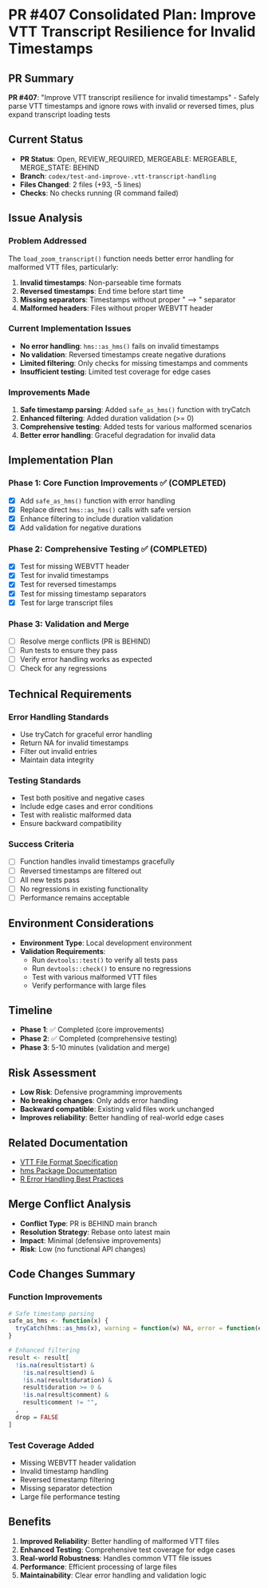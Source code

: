 # PR #407 Consolidated Plan: Improve VTT Transcript Resilience for Invalid Timestamps

## PR Summary
**PR #407**: "Improve VTT transcript resilience for invalid timestamps" - Safely parse VTT timestamps and ignore rows with invalid or reversed times, plus expand transcript loading tests

## Current Status
- **PR Status**: Open, REVIEW_REQUIRED, MERGEABLE: MERGEABLE, MERGE_STATE: BEHIND
- **Branch**: `codex/test-and-improve-.vtt-transcript-handling`
- **Files Changed**: 2 files (+93, -5 lines)
- **Checks**: No checks running (R command failed)

## Issue Analysis

### Problem Addressed
The `load_zoom_transcript()` function needs better error handling for malformed VTT files, particularly:
1. **Invalid timestamps**: Non-parseable time formats
2. **Reversed timestamps**: End time before start time
3. **Missing separators**: Timestamps without proper " --> " separator
4. **Malformed headers**: Files without proper WEBVTT header

### Current Implementation Issues
- **No error handling**: `hms::as_hms()` fails on invalid timestamps
- **No validation**: Reversed timestamps create negative durations
- **Limited filtering**: Only checks for missing timestamps and comments
- **Insufficient testing**: Limited test coverage for edge cases

### Improvements Made
1. **Safe timestamp parsing**: Added `safe_as_hms()` function with tryCatch
2. **Enhanced filtering**: Added duration validation (>= 0)
3. **Comprehensive testing**: Added tests for various malformed scenarios
4. **Better error handling**: Graceful degradation for invalid data

## Implementation Plan

### Phase 1: Core Function Improvements ✅ (COMPLETED)
- [x] Add `safe_as_hms()` function with error handling
- [x] Replace direct `hms::as_hms()` calls with safe version
- [x] Enhance filtering to include duration validation
- [x] Add validation for negative durations

### Phase 2: Comprehensive Testing ✅ (COMPLETED)
- [x] Test for missing WEBVTT header
- [x] Test for invalid timestamps
- [x] Test for reversed timestamps
- [x] Test for missing timestamp separators
- [x] Test for large transcript files

### Phase 3: Validation and Merge
- [ ] Resolve merge conflicts (PR is BEHIND)
- [ ] Run tests to ensure they pass
- [ ] Verify error handling works as expected
- [ ] Check for any regressions

## Technical Requirements

### Error Handling Standards
- Use tryCatch for graceful error handling
- Return NA for invalid timestamps
- Filter out invalid entries
- Maintain data integrity

### Testing Standards
- Test both positive and negative cases
- Include edge cases and error conditions
- Test with realistic malformed data
- Ensure backward compatibility

### Success Criteria
- [ ] Function handles invalid timestamps gracefully
- [ ] Reversed timestamps are filtered out
- [ ] All new tests pass
- [ ] No regressions in existing functionality
- [ ] Performance remains acceptable

## Environment Considerations
- **Environment Type**: Local development environment
- **Validation Requirements**: 
  - Run `devtools::test()` to verify all tests pass
  - Run `devtools::check()` to ensure no regressions
  - Test with various malformed VTT files
  - Verify performance with large files

## Timeline
- **Phase 1**: ✅ Completed (core improvements)
- **Phase 2**: ✅ Completed (comprehensive testing)
- **Phase 3**: 5-10 minutes (validation and merge)

## Risk Assessment
- **Low Risk**: Defensive programming improvements
- **No breaking changes**: Only adds error handling
- **Backward compatible**: Existing valid files work unchanged
- **Improves reliability**: Better handling of real-world edge cases

## Related Documentation
- [VTT File Format Specification](https://w3c.github.io/webvtt/)
- [hms Package Documentation](https://hms.tidyverse.org/)
- [R Error Handling Best Practices](https://adv-r.hadley.nz/conditions.html)

## Merge Conflict Analysis
- **Conflict Type**: PR is BEHIND main branch
- **Resolution Strategy**: Rebase onto latest main
- **Impact**: Minimal (defensive improvements)
- **Risk**: Low (no functional API changes)

## Code Changes Summary

### Function Improvements
```r
# Safe timestamp parsing
safe_as_hms <- function(x) {
  tryCatch(hms::as_hms(x), warning = function(w) NA, error = function(e) NA)
}

# Enhanced filtering
result <- result[
  !is.na(result$start) &
    !is.na(result$end) &
    !is.na(result$duration) &
    result$duration >= 0 &
    !is.na(result$comment) &
    result$comment != "",
  ,
  drop = FALSE
]
```

### Test Coverage Added
- Missing WEBVTT header validation
- Invalid timestamp handling
- Reversed timestamp filtering
- Missing separator detection
- Large file performance testing

## Benefits
1. **Improved Reliability**: Better handling of malformed VTT files
2. **Enhanced Testing**: Comprehensive test coverage for edge cases
3. **Real-world Robustness**: Handles common VTT file issues
4. **Performance**: Efficient processing of large files
5. **Maintainability**: Clear error handling and validation logic
